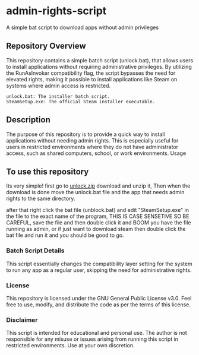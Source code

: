 # admin-rights-script
A simple bat script to download apps without admin privileges 

## Repository Overview
This repository contains a simple batch script (unlock.bat), that allows users to install applications without requiring administrative privileges. By utilizing the RunAsInvoker compatibility flag, the script bypasses the need for elevated rights, making it possible to install applications like Steam on systems where admin access is restricted.

    unlock.bat: The installer batch script.
    SteamSetup.exe: The official Steam installer executable.

## Description
The purpose of this repository is to provide a quick way to install applications without needing admin rights. This is especially useful for users in restricted environments where they do not have administrator access, such as shared computers, school, or work environments.
Usage


## To use this repository 
Its very simple! first go to [unlock.zip](https://github.com/cheaderthecoder/admin-rights-script/releases/latest) download and unzip it, Then when the download is done move the unlock.bat file and the app that needs admin rights to the same directory.

after that right click the bat file (unblock.bat) and edit "SteamSetup.exe" in the file to the exact name of the program, THIS IS CASE SENSETIVE SO BE CAREFUL, save the file and then double click it and BOOM you have the file running as admin, or if just want to download steam then double click the bat file and run it and you should be good to go.


### Batch Script Details
This script essentially changes the compatibility layer setting for the system to run any app as a regular user, skipping the need for administrative rights.


### License
This repository is licensed under the GNU General Public License v3.0. Feel free to use, modify, and distribute the code as per the terms of this license.


### Disclaimer
This script is intended for educational and personal use. The author is not responsible for any misuse or issues arising from running this script in restricted environments. Use at your own discretion.
